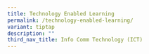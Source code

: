 ```yaml
---
title: Technology Enabled Learning
permalink: /technology-enabled-learning/
variant: tiptap
description: ""
third_nav_title: Info Comm Technology (ICT)
---
```

<p></p>